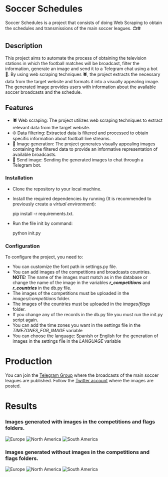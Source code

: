 # Soccer Schedules

Soccer Schedules is a project that consists of doing Web Scraping to obtain the schedules and transmissions of the main soccer leagues. :tv::soccer:


## Description

This project aims to automate the process of obtaining the television stations in which the football matches will be broadcast, filter the information, generate an image and send it to a Telegram chat using a bot :robot:. By using web scraping techniques :spider:, the project extracts the necessary data from the target website and formats it into a visually appealing image. The generated image provides users with information about the available soccer broadcasts and the schedule.

## Features

 - :spider: Web scraping: The project utilizes web scraping techniques to extract relevant data from the target website.
 - :globe_with_meridians: Data filtering: Extracted data is filtered and processed to obtain specific information about football live streams.
 - :art: Image generation: The project generates visually appealing images containing the filtered data to provide an informative representation of available broadcasts.
 - :iphone: Send image: Sending the generated images to chat through a Telegram bot.

### Installation

 - Clone the repository to your local machine.
 - Install the required dependencies by running (It is recommended to previously create a *virtual environment*):
 
 
    pip install -r requirements.txt.

 -  Run the file init by command:
 

    python init.py

### Configuration
To configure the project, you need to:

 - You can customize the font path in settings.py file.
 - You can add images of the competitions and broadcasts countries. **NOTE:** The name of the images must match as in the database or change the name of the image in the variables ***r_competitions*** and ***r_countries*** in the db.py file. 
 - The images of the competitions must be uploaded in the *images/competitions* folder.
 - The images of the countries must be uploaded in the *images/flags* folder.
 - If you change any of the records in the db.py file you must run the init.py script again.
 - You can add the time zones you want in the settings file in the *TIMEZONES_FOR_IMAGE* variable
 - You can choose the language: Spanish or English for the generation of images in the settings file in the *LANGUAGE* variable

# Production
You can join the [Telegram Group](https://t.me/data_ball) where the broadcasts of the main soccer leagues are published.
Follow the [Twitter account](https://twitter.com/Data_Baall) where the images are posted.

# Results

### Images generated with images in the competitions and flags folders.
![Europe](examples/1_Europe_2023-05-06.png)
![North America](examples/3_North_America_2023-05-06.png)
![South America](examples/1_South_America_2023-05-06.png)

### Images generated without images in the competitions and flags folders.
![Europe](examples/1_Europe_2023-05-06.png)
![North America](examples/3_North_America_2023-05-06_.png)
![South America](examples/1_South_America_2023-05-06_.png)
